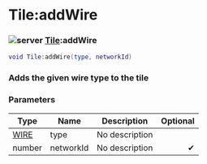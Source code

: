 # Tile:addWire

### ![server](../../home/tile/.gitbook/assets/server.png) [Tile](../../home/tile/home/Tile/):addWire

```lua
void Tile:addWire(type, networkId)
```

### Adds the given wire type to the tile

### Parameters

| Type                               | Name      | Description    | Optional |
| ---------------------------------- | --------- | -------------- | -------: |
| [WIRE](../../home/tile/home/WIRE/) | type      | No description |          |
| number                             | networkId | No description |        ✔ |
